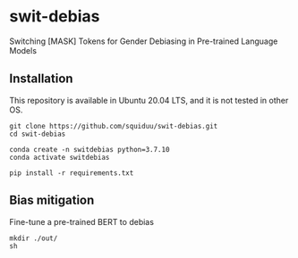 # swit-debias
Switching [MASK] Tokens for Gender Debiasing in Pre-trained Language Models

## Installation
This repository is available in Ubuntu 20.04 LTS, and it is not tested in other OS.
```
git clone https://github.com/squiduu/swit-debias.git
cd swit-debias

conda create -n switdebias python=3.7.10
conda activate switdebias

pip install -r requirements.txt
```

## Bias mitigation
Fine-tune a pre-trained BERT to debias
```
mkdir ./out/
sh 
```
